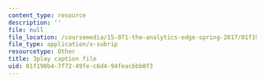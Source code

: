 ```yaml
---
content_type: resource
description: ''
file: null
file_location: /coursemedia/15-071-the-analytics-edge-spring-2017/01f190b47f7249fec6d494feacbbb0f3_o5bqy_5T07Y.srt
file_type: application/x-subrip
resourcetype: Other
title: 3play caption file
uid: 01f190b4-7f72-49fe-c6d4-94feacbbb0f3
---
```

